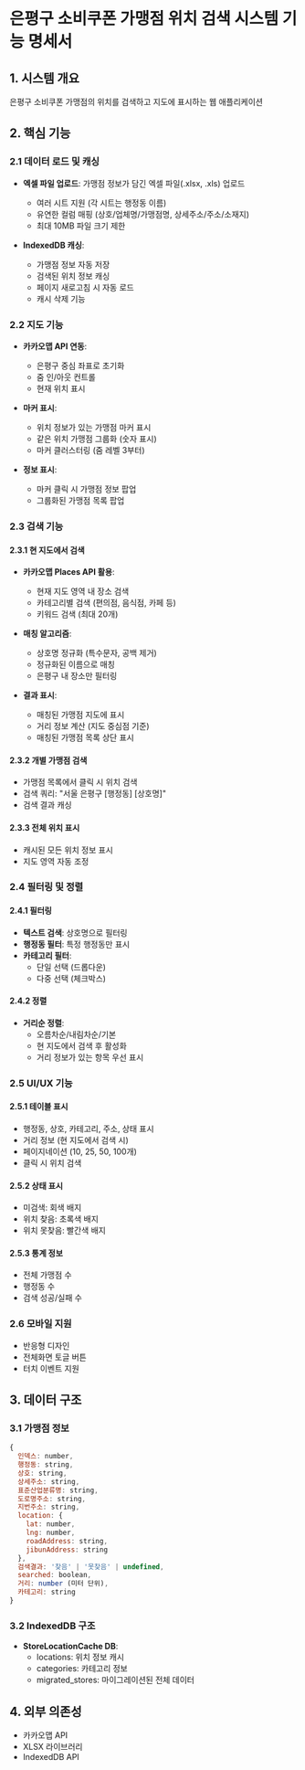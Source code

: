 # 은평구 소비쿠폰 가맹점 위치 검색 시스템 기능 명세서

## 1. 시스템 개요
은평구 소비쿠폰 가맹점의 위치를 검색하고 지도에 표시하는 웹 애플리케이션

## 2. 핵심 기능

### 2.1 데이터 로드 및 캐싱
- **엑셀 파일 업로드**: 가맹점 정보가 담긴 엑셀 파일(.xlsx, .xls) 업로드
  - 여러 시트 지원 (각 시트는 행정동 이름)
  - 유연한 컬럼 매핑 (상호/업체명/가맹점명, 상세주소/주소/소재지)
  - 최대 10MB 파일 크기 제한
  
- **IndexedDB 캐싱**: 
  - 가맹점 정보 자동 저장
  - 검색된 위치 정보 캐싱
  - 페이지 새로고침 시 자동 로드
  - 캐시 삭제 기능

### 2.2 지도 기능
- **카카오맵 API 연동**:
  - 은평구 중심 좌표로 초기화
  - 줌 인/아웃 컨트롤
  - 현재 위치 표시
  
- **마커 표시**:
  - 위치 정보가 있는 가맹점 마커 표시
  - 같은 위치 가맹점 그룹화 (숫자 표시)
  - 마커 클러스터링 (줌 레벨 3부터)
  
- **정보 표시**:
  - 마커 클릭 시 가맹점 정보 팝업
  - 그룹화된 가맹점 목록 팝업

### 2.3 검색 기능

#### 2.3.1 현 지도에서 검색
- **카카오맵 Places API 활용**:
  - 현재 지도 영역 내 장소 검색
  - 카테고리별 검색 (편의점, 음식점, 카페 등)
  - 키워드 검색 (최대 20개)
  
- **매칭 알고리즘**:
  - 상호명 정규화 (특수문자, 공백 제거)
  - 정규화된 이름으로 매칭
  - 은평구 내 장소만 필터링
  
- **결과 표시**:
  - 매칭된 가맹점 지도에 표시
  - 거리 정보 계산 (지도 중심점 기준)
  - 매칭된 가맹점 목록 상단 표시

#### 2.3.2 개별 가맹점 검색
- 가맹점 목록에서 클릭 시 위치 검색
- 검색 쿼리: "서울 은평구 [행정동] [상호명]"
- 검색 결과 캐싱

#### 2.3.3 전체 위치 표시
- 캐시된 모든 위치 정보 표시
- 지도 영역 자동 조정

### 2.4 필터링 및 정렬

#### 2.4.1 필터링
- **텍스트 검색**: 상호명으로 필터링
- **행정동 필터**: 특정 행정동만 표시
- **카테고리 필터**: 
  - 단일 선택 (드롭다운)
  - 다중 선택 (체크박스)

#### 2.4.2 정렬
- **거리순 정렬**: 
  - 오름차순/내림차순/기본
  - 현 지도에서 검색 후 활성화
  - 거리 정보가 있는 항목 우선 표시

### 2.5 UI/UX 기능

#### 2.5.1 테이블 표시
- 행정동, 상호, 카테고리, 주소, 상태 표시
- 거리 정보 (현 지도에서 검색 시)
- 페이지네이션 (10, 25, 50, 100개)
- 클릭 시 위치 검색

#### 2.5.2 상태 표시
- 미검색: 회색 배지
- 위치 찾음: 초록색 배지
- 위치 못찾음: 빨간색 배지

#### 2.5.3 통계 정보
- 전체 가맹점 수
- 행정동 수
- 검색 성공/실패 수

### 2.6 모바일 지원
- 반응형 디자인
- 전체화면 토글 버튼
- 터치 이벤트 지원

## 3. 데이터 구조

### 3.1 가맹점 정보
```javascript
{
  인덱스: number,
  행정동: string,
  상호: string,
  상세주소: string,
  표준산업분류명: string,
  도로명주소: string,
  지번주소: string,
  location: {
    lat: number,
    lng: number,
    roadAddress: string,
    jibunAddress: string
  },
  검색결과: '찾음' | '못찾음' | undefined,
  searched: boolean,
  거리: number (미터 단위),
  카테고리: string
}
```

### 3.2 IndexedDB 구조
- **StoreLocationCache DB**:
  - locations: 위치 정보 캐시
  - categories: 카테고리 정보
  - migrated_stores: 마이그레이션된 전체 데이터

## 4. 외부 의존성
- 카카오맵 API
- XLSX 라이브러리
- IndexedDB API